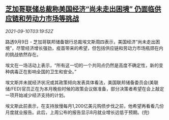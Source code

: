 <!--1631244663000-->
[芝加哥联储总裁称美国经济“尚未走出困境” 仍面临供应链和劳动力市场等挑战](https://cn.reuters.com/article/fed-regional-head-usa-economy-idCNKBS2G6091)
------

<div><i>2021-09-10T03:19:52Z</i></div><p>路透9月9日 - 芝加哥联邦储备银行总裁埃文斯周四表示，美国经济“尚未走出困境”，尽管经济增长强劲，疫苗带来的希望，但包括供应链和劳动力市场瓶颈在内的挑战依然存在。</p><p>埃文在一场活动上表示，“所有这一切的一个共同点仍然是高度不确定性，新的变种病毒正在影响全国的卫生和安全。”</p><p>埃文斯并未就经济状况或其政策倾向发表具体看法，美国联邦储备委员会(美联储/FED)官员正在为本月晚些时候的政策会议做准备，部分决策者希望在会上敲定一项开始减少经济支持的计划。</p><p>埃文斯此前表示，在支持放慢每月1,200亿美元购债步伐之前，他希望再看看几份月度就业报告。此后，上周公布的报告显示8月就业增长远低于预期。(完)</p>

